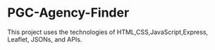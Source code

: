 # PGC-Agency-Finder
This project uses the technologies of HTML,CSS,JavaScript,Express, Leaflet, JSONs, and APIs.
